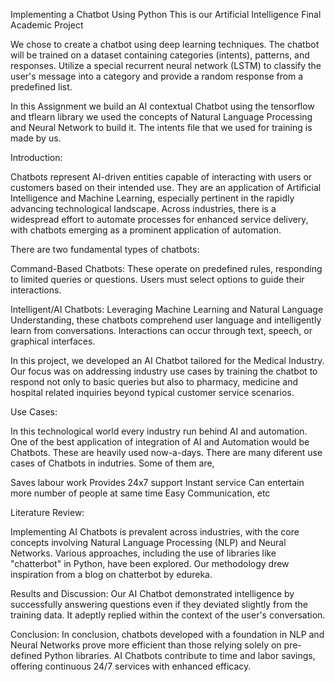 Implementing a Chatbot Using Python
This is our Artificial Intelligence Final Academic Project

We chose to create a chatbot using deep learning techniques. The chatbot will be trained on a dataset containing categories (intents), patterns, and responses. Utilize a special recurrent neural network (LSTM) to classify the user's message into a category and provide a random response from a predefined list.

In this Assignment we build an AI contextual Chatbot using the tensorflow and tflearn library we used the concepts of Natural Language Processing and Neural Network to build it. The intents file that we used for training is made by us.

Introduction:

Chatbots represent AI-driven entities capable of interacting with users or customers based on their intended use. They are an application of Artificial Intelligence and Machine Learning, especially pertinent in the rapidly advancing technological landscape. Across industries, there is a widespread effort to automate processes for enhanced service delivery, with chatbots emerging as a prominent application of automation.

There are two fundamental types of chatbots:

Command-Based Chatbots: These operate on predefined rules, responding to limited queries or questions. Users must select options to guide their interactions.

Intelligent/AI Chatbots: Leveraging Machine Learning and Natural Language Understanding, these chatbots comprehend user language and intelligently learn from conversations. Interactions can occur through text, speech, or graphical interfaces.

In this project, we developed an AI Chatbot tailored for the Medical Industry. Our focus was on addressing industry use cases by training the chatbot to respond not only to basic queries but also to pharmacy, medicine and hospital related inquiries beyond typical customer service scenarios.

Use Cases:

In this technological world every industry run behind AI and automation. One of the best application of integration of AI and Automation would be Chatbots. These are heavily used now-a-days. There are many diferent use cases of Chatbots in indutries. Some of them are,

Saves labour work
Provides 24x7 support
Instant service
Can entertain more number of people at same time
Easy Communication, etc

Literature Review:

Implementing AI Chatbots is prevalent across industries, with the core concepts involving Natural Language Processing (NLP) and Neural Networks. Various approaches, including the use of libraries like "chatterbot" in Python, have been explored. Our methodology drew inspiration from a blog on chatterbot by edureka.


Results and Discussion:
Our AI Chatbot demonstrated intelligence by successfully answering questions even if they deviated slightly from the training data. It adeptly replied within the context of the user's conversation.

Conclusion:
In conclusion, chatbots developed with a foundation in NLP and Neural Networks prove more efficient than those relying solely on pre-defined Python libraries. AI Chatbots contribute to time and labor savings, offering continuous 24/7 services with enhanced efficacy.